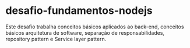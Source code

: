 # desafio-fundamentos-nodejs
Este desafio trabalha conceitos básicos aplicados ao back-end, conceitos básicos arquitetura de software, separação de responsabilidades, repository pattern e Service layer pattern. 
